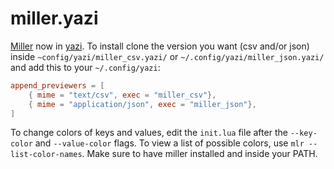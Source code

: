 # miller.yazi

[Miller](https://github.com/johnkerl/miller) now in [yazi](https://github.com/sxyazi/yazi). To install clone the version you want (csv and/or json) inside `~config/yazi/miller_csv.yazi/` or `~/.config/yazi/miller_json.yazi/` and add this to your `~/.config/yazi`:

```toml
append_previewers = [
    { mime = "text/csv", exec = "miller_csv"},
    { mime = "application/json", exec = "miller_json"},
]
```

To change colors of keys and values, edit the `init.lua` file after the `--key-color` and `--value-color` flags. To view a list of possible colors, use `mlr --list-color-names`. Make sure to have miller installed and inside your PATH.
